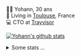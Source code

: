 <p>
  👨🏻 <bold>Yohann</bold>, 30 ans<br/>
  💼 Living in <a href="https://www.google.com/maps?q=toulouse">Toulouse</a>, France<br/>
  💻 CTO at <a href="https://trayvisor.com/">Trayvisor</a><br/>
</p>

<a href="https://github.com/anuraghazra/github-readme-stats"><img align="center" src="https://github-readme-stats-dviw-8taegaswk-yohann84ls-projects.vercel.app//api?username=yohann84L&show_icons=true&include_all_commits=true" alt="Yohann's github stats" /> </a>


<details>
  <summary>Some stats ...</summary><br/>
  

<!--START_SECTION:waka-->
![Code Time](http://img.shields.io/badge/Code%20Time-1%2C316%20hrs%2011%20mins-blue)

![Profile Views](http://img.shields.io/badge/Profile%20Views-0-blue)

**🐱 My GitHub Data** 

> 📦 441.0 kB Used in GitHub's Storage 
 > 
> 🚫 Not Opted to Hire
 > 
> 📜 26 Public Repositories 
 > 
> 🔑 21 Private Repositories 
 > 
**I'm an Early 🐤** 

```text
🌞 Morning                31381 commits       ███████░░░░░░░░░░░░░░░░░░   29.27 % 
🌆 Daytime                62381 commits       ███████████████░░░░░░░░░░   58.19 % 
🌃 Evening                13294 commits       ███░░░░░░░░░░░░░░░░░░░░░░   12.40 % 
🌙 Night                  145 commits         ░░░░░░░░░░░░░░░░░░░░░░░░░   00.14 % 
```
📅 **I'm Most Productive on Wednesday** 

```text
Monday                   20850 commits       █████░░░░░░░░░░░░░░░░░░░░   19.45 % 
Tuesday                  20187 commits       █████░░░░░░░░░░░░░░░░░░░░   18.83 % 
Wednesday                21704 commits       █████░░░░░░░░░░░░░░░░░░░░   20.25 % 
Thursday                 21708 commits       █████░░░░░░░░░░░░░░░░░░░░   20.25 % 
Friday                   20809 commits       █████░░░░░░░░░░░░░░░░░░░░   19.41 % 
Saturday                 818 commits         ░░░░░░░░░░░░░░░░░░░░░░░░░   00.76 % 
Sunday                   1125 commits        ░░░░░░░░░░░░░░░░░░░░░░░░░   01.05 % 
```


📊 **This Week I Spent My Time On** 

```text
🕑︎ Time Zone: Europe/Paris

💬 Programming Languages: 
HTTP Request             6 hrs 24 mins       █████████████████████░░░░   83.86 % 
Other                    1 hr 13 mins        ████░░░░░░░░░░░░░░░░░░░░░   16.14 % 

🔥 Editors: 
Zed                      6 hrs 2 mins        ████████████████████░░░░░   79.13 % 
Postman                  1 hr 35 mins        █████░░░░░░░░░░░░░░░░░░░░   20.87 % 

💻 Operating System: 
Mac                      7 hrs 37 mins       █████████████████████████   100.00 % 
```

**I Mostly Code in Python** 

```text
Python                   26 repos            ██████████████░░░░░░░░░░░   55.32 % 
Jupyter Notebook         4 repos             ██░░░░░░░░░░░░░░░░░░░░░░░   08.51 % 
JavaScript               3 repos             ██░░░░░░░░░░░░░░░░░░░░░░░   06.38 % 
HTML                     2 repos             █░░░░░░░░░░░░░░░░░░░░░░░░   04.26 % 
Shell                    1 repo              █░░░░░░░░░░░░░░░░░░░░░░░░   02.13 % 
```




 Last Updated on 25/07/2025 00:50:07 UTC
<!--END_SECTION:waka-->
